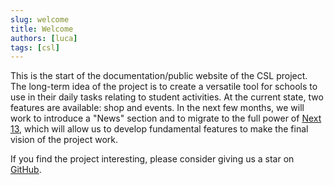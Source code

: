 ```yaml
---
slug: welcome
title: Welcome
authors: [luca]
tags: [csl]
---
```


This is the start of the documentation/public website of the CSL project. The long-term idea of the project is to create a versatile tool for schools to use in their daily tasks relating to student activities. At the current state, two features are available: shop and events. In the next few months, we will work to introduce a "News" section and to migrate to the full power of [Next 13](https://nextjs.org/13), which will allow us to develop fundamental features to make the final vision of the project work.

If you find the project interesting, please consider giving us a star on [GitHub](https://github.com/LuckeeDev/csl).
